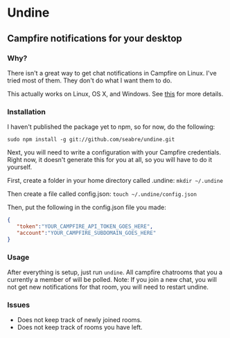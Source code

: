 # Undine

## Campfire notifications for your desktop

### Why?

There isn't a great way to get chat notifications in Campfire on Linux.
I've tried most of them. They don't do what I want them to do.

This actually works on Linux, OS X, and Windows. See [this](https://github.com/visionmedia/node-growl) for more details.

### Installation

I haven't published the package yet to npm, so for now, do the following:

`sudo npm install -g git://github.com/seabre/undine.git`

Next, you will need to write a configuration with your Campfire credentials.
Right now, it doesn't generate this for you at all, so you will have to do it yourself.

First, create a folder in your home directory called .undine: `mkdir ~/.undine`

Then create a file called config.json: `touch ~/.undine/config.json`

Then, put the following in the config.json file you made:

```json
{
   "token":"YOUR_CAMPFIRE_API_TOKEN_GOES_HERE",
   "account":"YOUR_CAMPFIRE_SUBDOMAIN_GOES_HERE"
}

```

### Usage

After everything is setup, just run `undine`. All campfire chatrooms that you a currently a member of will be polled.
Note: If you join a new chat, you will not get new notifications for that room, you will need to restart undine.

### Issues

* Does not keep track of newly joined rooms.
* Does not keep track of rooms you have left.
